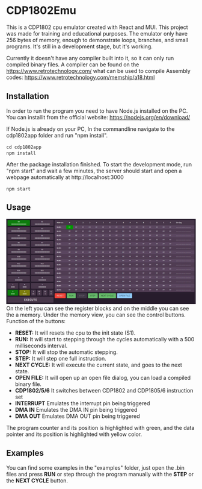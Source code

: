 # CDP1802Emu
This is a CDP1802 cpu emulator created with React and MUI. This project was made for training and educational purposes. The emulator only have 256 bytes of memory, enough to demonstrate loops, branches, and small programs. It's still in a development stage, but it's working.

Currently it doesn't have any compiler built into it, so it can only run compiled binary files. A compiler can be found on the https://www.retrotechnology.com/ what can be used to compile Assembly codes: https://www.retrotechnology.com/memship/a18.html

## Installation
In order to run the program you need to have Node.js installed on the PC. You can installit from the official website: https://nodejs.org/en/download/

If Node.js is already on your PC, In the commandline navigate to the cdp1802app folder and run "npm install".
```
cd cdp1802app
npm install
```
After the package installation finished. To start the development mode, run "npm start" and wait a few minutes, the server should start and open a webpage automatically at http://localhost:3000
```
npm start
```
## Usage
![UI](/img/screenshot.jpg)
On the left you can see the register blocks and on the middle you can see the a memory. Under the memory view, you can see the control buttons.\
Function of the buttons:
- **RESET:** It will resets the cpu to the init state (S1).
- **RUN:** It will start to stepping through the cycles automatically with a 500 milliseconds interval.
- **STOP:** It will stop the automatic stepping.
- **STEP:** It will step one full instruction.
- **NEXT CYCLE:** It will execute the current state, and goes to the next state.
- **OPEN FILE:** It will open up an open file dialog, you can load a compiled binary file.
- **CDP1802/5/6** It switches between CDP1802 and CDP1805/6 instruction set
- **INTERRUPT** Emulates the interrupt pin being triggered
- **DMA IN** Emulates the DMA IN pin being triggered
- **DMA OUT** Emulates DMA OUT pin being triggered

The program counter and its position is highlighted with green, and the data pointer and its position is highlighted with yellow color.

## Examples
You can find some examples in the "examples" folder, just open the .bin files and press **RUN** or step through the program manually with the **STEP** or the **NEXT CYCLE** button.
